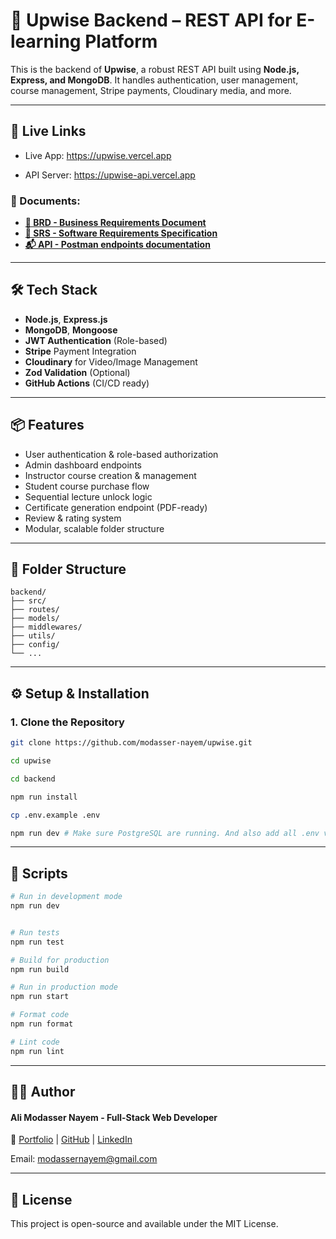 # 🧠 Upwise Backend – REST API for E-learning Platform

This is the backend of **Upwise**, a robust REST API built using **Node.js, Express, and MongoDB**. It handles authentication, user management, course management, Stripe payments, Cloudinary media, and more.

---

## 🔗 Live Links

-  Live App: https://upwise.vercel.app

-  API Server: https://upwise-api.vercel.app

### 📄 Documents:

-  **[📘 BRD - Business Requirements Document](https://docs.google.com/document/d/1XloLbBZ46m7ZCYZvt5cxmddtAOHn4vIRtJgMSh4yBMQ/edit?usp=sharing)**
-  **[📙 SRS - Software Requirements Specification](https://docs.google.com/document/d/1clD7KEz_pWKVhEc47B8uMZpDn4Qf7PKBt60ldKsEkzs/edit?usp=sharing)**
-  **[📬 API - Postman endpoints documentation]()**

---

## 🛠️ Tech Stack

-  **Node.js**, **Express.js**
-  **MongoDB**, **Mongoose**
-  **JWT Authentication** (Role-based)
-  **Stripe** Payment Integration
-  **Cloudinary** for Video/Image Management
-  **Zod Validation** (Optional)
-  **GitHub Actions** (CI/CD ready)

---

## 📦 Features

-  User authentication & role-based authorization
-  Admin dashboard endpoints
-  Instructor course creation & management
-  Student course purchase flow
-  Sequential lecture unlock logic
-  Certificate generation endpoint (PDF-ready)
-  Review & rating system
-  Modular, scalable folder structure

---

## 📁 Folder Structure

```
backend/
├── src/
├── routes/
├── models/
├── middlewares/
├── utils/
├── config/
└── ...
```

---

## ⚙️ Setup & Installation

### 1. Clone the Repository

```bash
git clone https://github.com/modasser-nayem/upwise.git

cd upwise

cd backend

npm run install

cp .env.example .env

npm run dev # Make sure PostgreSQL are running. And also add all .env variable
```

---

## 🧪 Scripts

```bash
# Run in development mode
npm run dev


# Run tests
npm run test

# Build for production
npm run build

# Run in production mode
npm run start

# Format code
npm run format

# Lint code
npm run lint
```

---

## 👨‍💻 Author

#### Ali Modasser Nayem - Full-Stack Web Developer

🔗 [Portfolio](https://alimodassernayem.vercel.app/) | [GitHub](https://github.com/modasser-nayem) | [LinkedIn](https://www.linkedin.com/in/alimodassernayem/)

Email: [modassernayem@gmail.com](modassernayem@gmail.com)

---

## 📜 License

This project is open-source and available under the MIT License.
